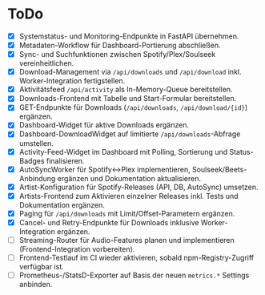 # ToDo

- [x] Systemstatus- und Monitoring-Endpunkte in FastAPI übernehmen.
- [x] Metadaten-Workflow für Dashboard-Portierung abschließen.
- [x] Sync- und Suchfunktionen zwischen Spotify/Plex/Soulseek vereinheitlichen.
- [x] Download-Management via `/api/downloads` und `/api/download` inkl. Worker-Integration fertigstellen.
- [x] Aktivitätsfeed `/api/activity` als In-Memory-Queue bereitstellen.
- [x] Downloads-Frontend mit Tabelle und Start-Formular bereitstellen.
- [x] GET-Endpunkte für Downloads (`/api/downloads`, `/api/download/{id}`) ergänzen.
- [x] Dashboard-Widget für aktive Downloads ergänzen.
- [x] Dashboard-DownloadWidget auf limitierte `/api/downloads`-Abfrage umstellen.
- [x] Activity-Feed-Widget im Dashboard mit Polling, Sortierung und Status-Badges finalisieren.
- [x] AutoSyncWorker für Spotify↔Plex implementieren, Soulseek/Beets-Anbindung ergänzen und Dokumentation aktualisieren.
- [x] Artist-Konfiguration für Spotify-Releases (API, DB, AutoSync) umsetzen.
- [x] Artists-Frontend zum Aktivieren einzelner Releases inkl. Tests und Dokumentation ergänzen.
- [x] Paging für `/api/downloads` mit Limit/Offset-Parametern ergänzen.
- [x] Cancel- und Retry-Endpunkte für Downloads inklusive Worker-Integration ergänzen.
- [ ] Streaming-Router für Audio-Features planen und implementieren (Frontend-Integration vorbereiten).
- [ ] Frontend-Testlauf im CI wieder aktivieren, sobald npm-Registry-Zugriff verfügbar ist.
- [ ] Prometheus-/StatsD-Exporter auf Basis der neuen `metrics.*` Settings anbinden.

